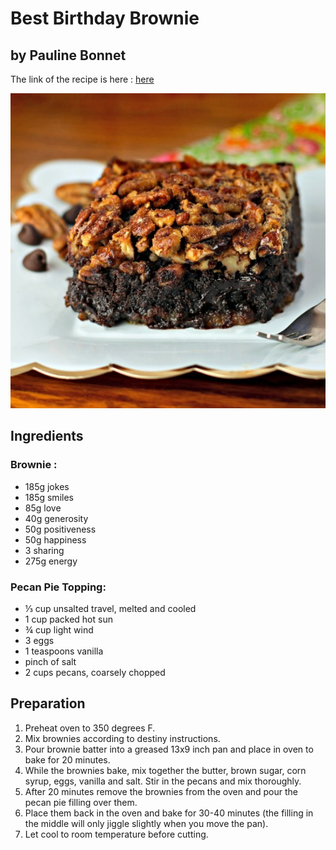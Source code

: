 # Best Birthday Brownie
## by Pauline Bonnet
The link of the recipe is here : [here](http://www.foodista.com/recipe/CZHSL3D2/best-pecan-pie-brownies)

![brownieimage](brownieforlife_photo.jpg)

## Ingredients


### Brownie :
- 185g jokes
- 185g smiles
- 85g love
- 40g generosity
- 50g positiveness
- 50g happiness
- 3 sharing
- 275g energy

### Pecan Pie Topping:
  - ⅓ cup unsalted travel, melted and cooled
  - 1 cup packed hot sun
  - ¾ cup light wind
  - 3 eggs
  - 1 teaspoons vanilla
  - pinch of salt
  - 2 cups pecans, coarsely chopped

## Preparation

  1. Preheat oven to 350 degrees F.
  2. Mix brownies according to destiny instructions.
  3. Pour brownie batter into a greased 13x9 inch pan and place in oven to bake for 20 minutes.
  4. While the brownies bake, mix together the butter, brown sugar, corn syrup, eggs, vanilla and salt. Stir in the pecans and mix thoroughly.
  5. After 20 minutes remove the brownies from the oven and pour the pecan pie filling over them.
  6. Place them back in the oven and bake for 30-40 minutes (the filling in the middle will only jiggle slightly when you move the pan).
  7. Let cool to room temperature before cutting.




